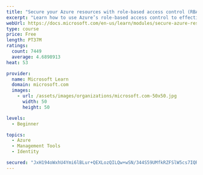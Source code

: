 ```yaml
---
title: "Secure your Azure resources with role-based access control (RBAC)"
excerpt: "Learn how to use Azure’s role-based access control to effectively manage your team’s access to Azure resources."
webUrl: https://docs.microsoft.com/en-us/learn/modules/secure-azure-resources-with-rbac/
type: course
price: Free
length: PT37M
ratings:
  count: 7449
  average: 4.6898913
heat: 53

provider:
  name: Microsoft Learn
  domain: microsoft.com
  images:
    - url: /assets/images/organizations/microsoft.com-50x50.jpg
      width: 50
      height: 50

levels:
  - Beginner

topics:
  - Azure
  - Management Tools
  - Identity

secured: "JxH194oWxhU4Ymi6lBLur+QEXLozQILQw+wSN/344S59UMfkRZFSlW5cs7IQRAEZOzwGPi6y9J/3Q8lxoZTqH0sz1JDq+LWcZGpz/KZFOIHqkN5hBvvUO/ohPYCU2Yec1ue5YIdX03FUGDKSYTVsMk2lGUWWS2DwFTqlVl75AD6Od5rHaJYQCu1Vu4WsFLgsUZbClKm3VEeR8bhHFvN4Qzu1LfUJ3/TeGUxPXlFQBz49fZn3F5iNHk76D3mSRwBppYnzYGkjC8x7V88b4j7e9eC4I8G/pKwZiSdlEo350IecwWkFJNoiX1SKx0wbZtwgTDgFAaF6bVQkKiT2sKahdSLmqr7EwXpnDqN6B6/JagDE7g4Jf6+GG3UjbBfA9keegNDb44QzBNlnX8QlL5cjUS36VybeRp48F9BGzb5AgJ8=;B6JaYYmOZrT5xw5UieT3Tw=="
---
```


